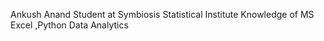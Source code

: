Ankush Anand
Student at Symbiosis Statistical Institute
Knowledge of MS Excel ,Python 
Data Analytics

<!---
AnkushAnand07/AnkushAnand07 is a ✨ special ✨ repository because its `README.md` (this file) appears on your GitHub profile.
You can click the Preview link to take a look at your changes.
--->
